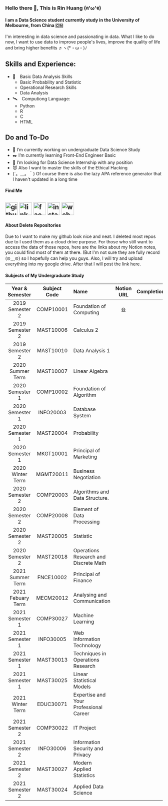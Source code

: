### Hello there 👋, This is Rin Huang (ฅ'ω'ฅ)
#### I am a Data Science student currently study in the University of Melbourne, from China 🇨🇳
I'm interesting in data science and passionating in data. What I like to do now, I want to use data to improve people's lives, improve the quality of life and bring higher benefits ♬ヽ(*・ω・)ﾉ

## Skills and Experience:
* 💠　Basic Data Analysis Skills
  - Basic Probability and Statistic
  - Operational Research Skills
  - Data Analysis
* 🛰️　Computiong Language: 
  - Python
  - R 
  - C
  - HTML

## Do and To-Do
- 🏫 I’m currently working on undergraduate Data Science Study 
- ✒️ I’m currently learning Front-End Engineer Basic 
- 🤔 I’m looking for Data Science Internship with any position 
- 😈 Also I want to master the skills of the Ethical Hacking
- (´。＿。｀) Of course there is also the lazy APA reference generator that I haven't updated in a long time

#### Find Me
[<img src='https://cdn.jsdelivr.net/npm/simple-icons@3.0.1/icons/github.svg' alt='github' height='40'>](https://github.com/chuangyu_hscy)  [<img src='https://cdn.jsdelivr.net/npm/simple-icons@3.0.1/icons/linkedin.svg' alt='linkedin' height='40'>](https://www.linkedin.com/in/huangsunchuangyu/)  [<img src='https://cdn.jsdelivr.net/npm/simple-icons@3.0.1/icons/facebook.svg' alt='facebook' height='40'>](https://www.facebook.com/sunchuangyu.huang)  [<img src='https://cdn.jsdelivr.net/npm/simple-icons@3.0.1/icons/instagram.svg' alt='instagram' height='40'>](https://www.instagram.com/chuangyu_hscy/)  [<img src='https://cdn.jsdelivr.net/npm/simple-icons@3.0.1/icons/icloud.svg' alt='website' height='40'>](https://chuangyu-hscy.com)  
---
#### About Delete Repositories
Due to I want to make my github look nice and neat. I deleted most repos due to I used them as a cloud drive purpose.
For those who still want to access the data of those repos, here are the links about my Notion notes, you could find most of them at there.
(But I'm not sure they are fully record (⊙﹏⊙) so I hopefully can help you guys. 
Also, I will try and upload everything into my google drive. After that I will post the link here.

#### Subjects of My Undergraduate Study
| Year & Semester  | Subject Code | Name                                 | Notion URL | Completion|
| :--------------: | :----------: | :----------------------------------- | :----: | :----:    |
| 2019 Semester 2  | COMP10001    |Foundation of Computing               | [🌐](https://www.notion.so/huangsunchuangyu/COMP10001-Foundation-of-Computing-e88799503a28433bb18b5978243e477f) ||
| 2019 Semester 2  | MAST10006    |Calculus 2                            |        ||
| 2019 Semester 2  | MAST10010    |Data Analysis 1                       |        ||
| 2020 Summer Term | MAST10007    |Linear Algebra                        |        ||
| 2020 Semester 1  | COMP10002    |Foundation of Algorithm               |        |           |
| 2020 Semester 1  | INFO20003    |Database System                       |        |           |
| 2020 Semester 1  | MAST20004    |Probability                           |        |           |
| 2020 Semester 1  | MKGT10001    |Principal of Marketing                |        |           |
| 2020 Winter Term | MGMT20011    |Business Negotiation                  |        |           |
| 2020 Semester 2  | COMP20003    |Algorithms and Data Structure.        |        |           |
| 2020 Semester 2  | COMP20008    |Element of Data Processing            |        |           |
| 2020 Semester 2  | MAST20005    |Statistic                             |        |           |
| 2020 Semester 2  | MAST20018    |Operations Research and Discrete Math |        |           |
| 2021 Summer Term | FNCE10002    |Principal of Finance                  |        |           |
| 2021 Febuary Term| MECM20012    |Analysing and Communication           |        |           |
| 2021 Semester 1  | COMP30027    |Machine Learning                      |        |           |
| 2021 Semester 1  | INFO30005    |Web Information Technology            |        |           |
| 2021 Semester 1  | MAST30013    |Techniques in Operations Research     |        |           |
| 2021 Semester 1  | MAST30025    |Linear Statistical Models             |        |           |
| 2021 Winter Term | EDUC30071    |Expertise and Your Professional Career|        |           |
| 2021 Semester 2  | COMP30022    |IT Project                            |        |           |
| 2021 Semester 2  | INFO30006    |Information Security and Privacy      |        |           |
| 2021 Semester 2  | MAST30027    |Modern Applied Statistics             |        |           |
| 2021 Semester 2  | MAST30024    |Applied Data Science                  |        |           |
